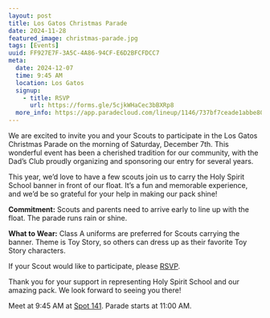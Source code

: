 ```yaml
---
layout: post
title: Los Gatos Christmas Parade
date: 2024-11-28
featured_image: christmas-parade.jpg
tags: [Events]
uuid: FF927E7F-3A5C-4A86-94CF-E6D2BFCFDCC7
meta:
  date: 2024-12-07
  time: 9:45 AM
  location: Los Gatos
  signup:
    - title: RSVP
      url: https://forms.gle/5cjkWHaCec3bBXRp8
  more_info: https://app.paradecloud.com/lineup/1146/737bf7ceade1abbe80c3d78d41638912
---
```


We are excited to invite you and your Scouts to participate in the Los Gatos Christmas Parade on the morning of Saturday, December 7th. This wonderful event has been a cherished tradition for our community, with the Dad’s Club proudly organizing and sponsoring our entry for several years.

This year, we’d love to have a few scouts join us to carry the Holy Spirit School banner in front of our float. It’s a fun and memorable experience, and we’d be so grateful for your help in making our pack shine!

__Commitment:__ Scouts and parents need to arrive early to line up with the float. The parade runs rain or shine.

__What to Wear:__ Class A uniforms are preferred for Scouts carrying the banner. Theme is Toy Story, so others can dress up as their favorite Toy Story characters.

If your Scout would like to participate, please [RSVP](https://forms.gle/5cjkWHaCec3bBXRp8).

Thank you for your support in representing Holy Spirit School and our amazing pack. We look forward to seeing you there!

Meet at 9:45 AM at [Spot 141](https://app.paradecloud.com/lineup/1146/737bf7ceade1abbe80c3d78d41638912). Parade starts at 11:00 AM.

